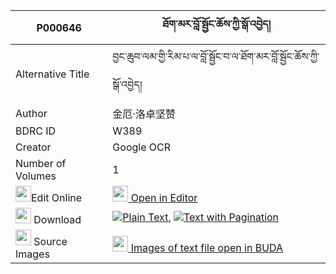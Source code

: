 |P000646|ཐོག་མར་བློ་སྦྱོང་ཆོས་ཀྱི་སྒོ་འབྱེད། 
| --- | --- 
|Alternative Title |བྱང་ཆུབ་ལམ་གྱི་རིམ་པ་ལ་བློ་སྦྱོང་བ་ལ་ཐོག་མར་བློ་སྦྱོང་ཆོས་ཀྱི་སྒོ་འབྱེད།
|Author| 金厄·洛卓坚赞
|BDRC ID | W389
|Creator | Google OCR
|Number of Volumes| 1
|<img width="25" src="https://img.icons8.com/color/25/000000/edit-property.png">Edit Online| [<img width="25" src="https://avatars.githubusercontent.com/u/45091458?s=200&v=4"> Open in Editor](http://editor.openpecha.org/P000646)
|<img width="25" src="https://img.icons8.com/fluent/48/000000/download-2.png"/>  Download | [![](https://img.icons8.com/color/20/000000/txt.png)Plain Text](https://github.com/Openpecha/P000646/releases/download/v1/tokma_ra_lojong_cho_kyi_go_je_plain_P000646.zip), [![](https://img.icons8.com/color/20/000000/txt.png)Text with Pagination](https://github.com/Openpecha/P000646/releases/download/v1/tokma_ra_lojong_cho_kyi_go_je_pages_P000646.zip)
|<img width="25" src="https://img.icons8.com/plasticine/100/000000/pictures-folder.png"/>  Source Images | [<img width="25" src="https://library.bdrc.io/icons/BUDA-small.svg"> Images of text file open in BUDA](https://library.bdrc.io/show/bdr:W389)